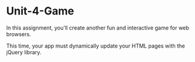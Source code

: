 # Unit-4-Game

In this assignment, you'll create another fun and interactive game for web browsers. 

This time, your app must dynamically update your HTML pages with the jQuery library.
